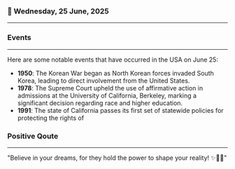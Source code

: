 ### 📅 Wednesday, 25 June, 2025
------
### Events
------
Here are some notable events that have occurred in the USA on June 25:

- **1950**: The Korean War began as North Korean forces invaded South Korea, leading to direct involvement from the United States.
- **1978**: The Supreme Court upheld the use of affirmative action in admissions at the University of California, Berkeley, marking a significant decision regarding race and higher education.
- **1991**: The state of California passes its first set of statewide policies for protecting the rights of
### Positive Qoute
------
"Believe in your dreams, for they hold the power to shape your reality! ✨🌈💫"
